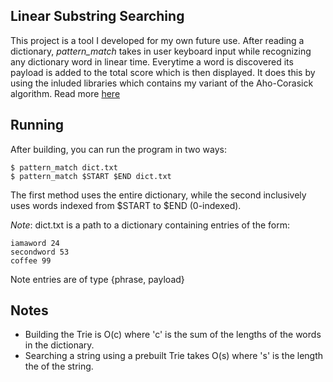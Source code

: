 ## Linear Substring Searching
This project is a tool I developed for my own future use. After reading a dictionary, *pattern_match* takes in user keyboard input while recognizing any dictionary word in linear time. Everytime a word is discovered its payload is added to the total score which is then displayed. It does this by using the inluded libraries which contains my variant of the Aho-Corasick algorithm. Read more
<a href ="https://pdfs.semanticscholar.org/3547/ac839d02f6efe3f6f76a8289738a22528442.pdf">here</a>

## Running
After building, you can run the program in two ways:
```
$ pattern_match dict.txt
$ pattern_match $START $END dict.txt
```
The first method uses the entire dictionary, while the second inclusively uses words indexed from $START to $END (0-indexed). 

*Note*: dict.txt is a path to a dictionary containing entries of the form:
```
iamaword 24
secondword 53
coffee 99
```
Note entries are of type {phrase, payload}

## Notes
 * Building the Trie is O(c) where 'c' is the sum of the lengths of the words in the dictionary.
 * Searching a string using a prebuilt Trie takes O(s) where 's' is the length the of the string.

